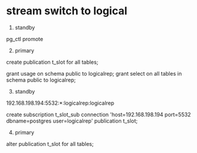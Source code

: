 # stream switch to logical

1. standby

pg_ctl promote

2. primary

create publication t_slot for all tables;

grant usage on schema public to logicalrep;
grant select on all tables in schema public to logicalrep;

3. standby

192.168.198.194:5532:*:logicalrep:logicalrep

create subscription t_slot_sub connection 'host=192.168.198.194 port=5532 dbname=postgres user=logicalrep' publication t_slot;

4. primary

alter publication t_slot for all tables;